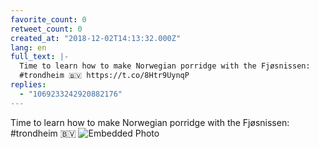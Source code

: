 ```yaml
---
favorite_count: 0
retweet_count: 0
created_at: "2018-12-02T14:13:32.000Z"
lang: en
full_text: |-
  Time to learn how to make Norwegian porridge with the Fjøsnissen:
  #trondheim 🇧🇻 https://t.co/8Htr9UynqP
replies:
  - "1069233242920882176"
---
```


Time to learn how to make Norwegian porridge with the Fjøsnissen: #trondheim 🇧🇻
![Embedded Photo](https://twitter-media-coderbyheart.s3.eu-north-1.amazonaws.com/1069233106232754176-Dtatz0IWwAEOEQ6.jpg)
